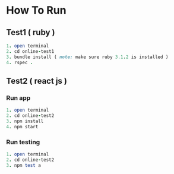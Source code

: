 # How To Run

## Test1 ( ruby )
```ruby
1. open terminal
2. cd online-test1
3. bundle install ( note: make sure ruby 3.1.2 is installed )
4. rspec .
```

## Test2 ( react js )
### Run app
```ruby
1. open terminal
2. cd online-test2
3. npm install
4. npm start
```
### Run testing
```ruby
1. open terminal
2. cd online-test2
3. npm test a
```